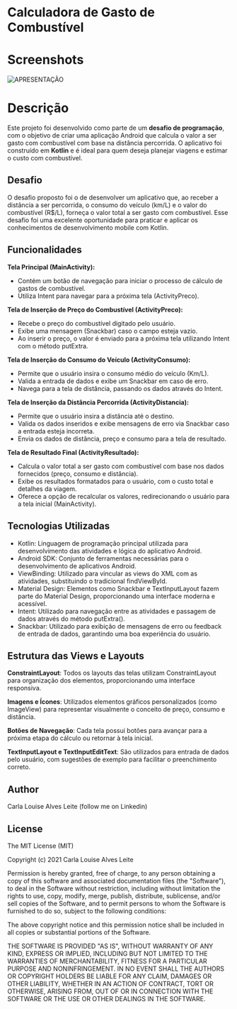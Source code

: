 # Calculadora de Gasto de Combustível

# Screenshots
![APRESENTAÇÃO](https://github.com/user-attachments/assets/a0ad48d0-3600-4a91-ad12-8bd49904a05b)
# Descrição
Este projeto foi desenvolvido como parte de um **desafio de programação**, com o objetivo de criar uma aplicação Android que calcula o valor a ser gasto com combustível com base na distância percorrida. 
O aplicativo foi construído em **Kotlin** e é ideal para quem deseja planejar viagens e estimar o custo com combustível.

## Desafio
O desafio proposto foi o de desenvolver um aplicativo que, ao receber a distância a ser percorrida, o consumo do veículo (km/L) e o valor do combustível (R$/L), forneça o valor total a ser gasto com combustível. 
Esse desafio foi uma excelente oportunidade para praticar e aplicar os conhecimentos de desenvolvimento mobile com Kotlin.

## Funcionalidades
**Tela Principal (MainActivity):**
- Contém um botão de navegação para iniciar o processo de cálculo de gastos de combustível.
- Utiliza Intent para navegar para a próxima tela (ActivityPreco).
 
**Tela de Inserção de Preço do Combustível (ActivityPreco):**
- Recebe o preço do combustível digitado pelo usuário.
- Exibe uma mensagem (Snackbar) caso o campo esteja vazio.
- Ao inserir o preço, o valor é enviado para a próxima tela utilizando Intent com o método putExtra.
 
**Tela de Inserção do Consumo do Veículo (ActivityConsumo):**
- Permite que o usuário insira o consumo médio do veículo (Km/L).
- Valida a entrada de dados e exibe um Snackbar em caso de erro.
- Navega para a tela de distância, passando os dados através do Intent.
 
**Tela de Inserção da Distância Percorrida (ActivityDistancia):**
- Permite que o usuário insira a distância até o destino.
- Valida os dados inseridos e exibe mensagens de erro via Snackbar caso a entrada esteja incorreta.
- Envia os dados de distância, preço e consumo para a tela de resultado.
 
**Tela de Resultado Final (ActivityResultado):**
- Calcula o valor total a ser gasto com combustível com base nos dados fornecidos (preço, consumo e distância).
- Exibe os resultados formatados para o usuário, com o custo total e detalhes da viagem.
- Oferece a opção de recalcular os valores, redirecionando o usuário para a tela inicial (MainActivity).  

## Tecnologias Utilizadas
- Kotlin: Linguagem de programação principal utilizada para desenvolvimento das atividades e lógica do aplicativo Android.
- Android SDK: Conjunto de ferramentas necessárias para o desenvolvimento de aplicativos Android.
- ViewBinding: Utilizado para vincular as views do XML com as atividades, substituindo o tradicional findViewById.
- Material Design: Elementos como Snackbar e TextInputLayout fazem parte do Material Design, proporcionando uma interface moderna e acessível.
- Intent: Utilizado para navegação entre as atividades e passagem de dados através do método putExtra().
- Snackbar: Utilizado para exibição de mensagens de erro ou feedback de entrada de dados, garantindo uma boa experiência do usuário.

## Estrutura das Views e Layouts
**ConstraintLayout**: Todos os layouts das telas utilizam ConstraintLayout para organização dos elementos, proporcionando uma interface responsiva.

**Imagens e Ícones**: Utilizados elementos gráficos personalizados (como ImageView) para representar visualmente o conceito de preço, consumo e distância.

**Botões de Navegação**: Cada tela possui botões para avançar para a próxima etapa do cálculo ou retornar à tela inicial.

**TextInputLayout e TextInputEditText**: São utilizados para entrada de dados pelo usuário, com sugestões de exemplo para facilitar o preenchimento correto.


## Author
Carla Louise Alves Leite (follow me on Linkedin)

## License
The MIT License (MIT)

Copyright (c) 2021 Carla Louise Alves Leite

Permission is hereby granted, free of charge, to any person obtaining a copy of
this software and associated documentation files (the "Software"), to deal in
the Software without restriction, including without limitation the rights to
use, copy, modify, merge, publish, distribute, sublicense, and/or sell copies of
the Software, and to permit persons to whom the Software is furnished to do so,
subject to the following conditions:

The above copyright notice and this permission notice shall be included in all
copies or substantial portions of the Software.

THE SOFTWARE IS PROVIDED "AS IS", WITHOUT WARRANTY OF ANY KIND, EXPRESS OR
IMPLIED, INCLUDING BUT NOT LIMITED TO THE WARRANTIES OF MERCHANTABILITY, FITNESS
FOR A PARTICULAR PURPOSE AND NONINFRINGEMENT. IN NO EVENT SHALL THE AUTHORS OR
COPYRIGHT HOLDERS BE LIABLE FOR ANY CLAIM, DAMAGES OR OTHER LIABILITY, WHETHER
IN AN ACTION OF CONTRACT, TORT OR OTHERWISE, ARISING FROM, OUT OF OR IN
CONNECTION WITH THE SOFTWARE OR THE USE OR OTHER DEALINGS IN THE SOFTWARE.
